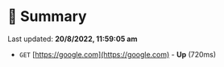 # 📖 Summary
Last updated: **20/8/2022, 11:59:05 am**

- `GET` [https://google.com](https://google.com) - **Up** (720ms)

